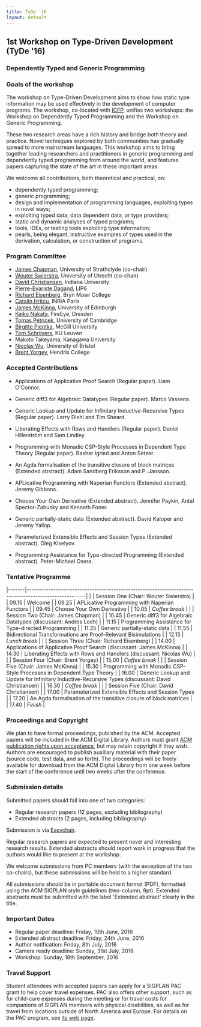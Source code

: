 ```yaml
---
title: TyDe '16
layout: default
---
```


## 1st Workshop on Type-Driven Development (TyDe '16)

### Dependently Typed and Generic Programming

### Goals of the workshop

The workshop on Type-Driven Development aims to show how static type
information may be used effectively in the development of computer
programs. The workshop, co-located with
[ICFP](http://www.icfpconference.org/icfp2016), unifies two workshops: the
Workshop on Dependently Typed Programming and the Workshop on Generic
Programming.

These two research areas have a rich history and bridge both theory and
practice. Novel techniques explored by both communities has gradually
spread to more mainstream languages. This workshop aims to bring
together leading researchers and practitioners in generic programming
and dependently typed programming from around the world, and features
papers capturing the state of the art in these important areas.

We welcome all contributions, both theoretical and practical, on:

  * dependently typed programming;
  * generic programming;
  * design and implementation of programming languages, exploiting
    types in novel ways;
  * exploiting typed data, data dependent data, or type providers;
  * static and dynamic analyses of typed programs;
  * tools, IDEs, or testing tools exploiting type information;
  * pearls, being elegant, instructive examples of types used in the
    derivation, calculation, or construction of programs.

### Program Committee

* [James Chapman](https://jmchapman.github.io), University of Strathclyde (co-chair)
* [Wouter Swierstra](http://www.staff.science.uu.nl/~swier004), University of Utrecht (co-chair)
* [David Christiansen](https://www.itu.dk/people/drc/), Indiana University 
* [Pierre-Evariste Dagand](https://pages.lip6.fr/Pierre-Evariste.Dagand/), LIP6
* [Richard Eisenberg](http://cs.brynmawr.edu/~rae), Bryn Mawr College
* [Catalin Hritcu](http://prosecco.gforge.inria.fr/personal/hritcu/), INRIA Paris
* [James McKinna](http://www.inf.ed.ac.uk/people/staff/James_McKinna.html), University of Edinburgh
* [Keiko Nakata](https://www.fireeye.com), FireEye, Dresden
* [Tomas Petricek](http://tomasp.net/), University of Cambridge
* [Birgitte Pientka](http://www.cs.mcgill.ca/~bpientka/), McGill University
* [Tom Schrijvers](https://people.cs.kuleuven.be/~tom.schrijvers/), KU Leuven
* Makoto Takeyama, Kanagawa University
* [Nicolas Wu](http://zenzike.com/), University of Bristol
* [Brent Yorgey](http://dept.cs.williams.edu/~byorgey/), Hendrix College

### Accepted Contributions

* Applications of Applicative Proof Search (Regular paper). Liam O'Connor.

* Generic diff3 for Algebraic Datatypes (Regular paper). Marco Vassena.

* Generic Lookup and Update for Infinitary Inductive-Recursive Types (Regular paper). Larry Diehl and Tim Sheard.

* Liberating Effects with Rows and Handlers (Regular paper). Daniel Hillerström and Sam Lindley.

* Programming with Monadic CSP-Style Processes in Dependent Type Theory (Regular paper). Bashar Igried and Anton Setzer.

* An Agda formalisation of the transitive closure of block matrices (Extended abstract). Adam Sandberg Eriksson and P. Jansson.

* APLicative Programming with Naperian Functors (Extended abstract). Jeremy Gibbons.

* Choose Your Own Derivative (Extended abstract). Jennifer Paykin, Antal Spector-Zabusky and Kenneth Foner.

* Generic partially-static data (Extended abstract). David Kaloper and Jeremy Yallop.

* Parameterized Extensible Effects and Session Types (Extended abstract). Oleg Kiselyov.

* Programming Assistance for Type-directed Programming (Extended abstract). Peter-Michael Osera.

### Tentative Programme

|-------|------------------------------------------------------------------------------------------------------|
|       | Session One (Chair: Wouter Swierstra)                                                                |
| 09.15 | Welcome                                                                                              |
| 09.25 | APLicative Programming with Naperian Functors                                                        |
| 09.45 | Choose Your Own Derivative                                                                           |
| 10.05 | *Coffee break*                                                                                       |
|       | Session Two (Chair: James Chapman)                                                                   |
| 10.45 | Generic diff3 for Algebraic Datatypes (discussant: Andres Loeh)                                      |
| 11.15 | Programming Assistance for Type-directed Programming                                                 |
| 11.35 | Generic partially-static data                                                                        |
| 11.55 | Bidirectional Transformations are Proof-Relevant Bisimulations                                       |
| 12.15 | *Lunch break*                                                                                        |
|       | Session Three (Chair: Richard Eisenberg)                                                             |
| 14.00 | Applications of Applicative Proof Search (discussant: James McKinna)                                 |
| 14.30 | Liberating Effects with Rows and Handlers (discussant: Nicolas Wu)                                   |
|       | Session Four (Chair: Brent Yorgey)                                                                   |
| 15.00 | *Coffee break*                                                                                       |
|       | Session Five (Chair: James McKinna)                                                                  |
| 15.30 | Programming with Monadic CSP-Style Processes in Dependent Type Theory                                |
| 16.00 | Generic Lookup and Update for Infinitary Inductive-Recursive Types (discussant: David Christiansen)  |
| 16.30 | *Coffee break*                                                                                       |
|       | Session Five (Chair: David Christiansen)                                                             |
| 17.00 | Parameterized Extensible Effects and Session Types                                                   |
| 17.20 | An Agda formalisation of the transitive closure of block matrices                                    |
| 17.40 | *Finish*                                                                                             |

### Proceedings and Copyright

We plan to have formal proceedings, published by the ACM. Accepted
papers will be included in the ACM Digital Library. Authors must grant
[ACM publication rights upon
acceptance](http://authors.acm.org/main.html), but may retain
copyright if they wish. Authors are encouraged to publish auxiliary
material with their paper (source code, test data, and so forth). The
proceedings will be freely available for download from the ACM Digital
Library from one week before the start of the conference until two
weeks after the conference.

### Submission details

Submitted papers should fall into one of two categories:

  * Regular research papers (12 pages, excluding bibliography)
  * Extended abstracts (2 pages, including bibliography)

Submission is via
[Easychair](https://easychair.org/conferences/?conf=tyde16).

Regular research papers are expected to present novel and interesting
research results. Extended abstracts should report work in progress
that the authors would like to present at the workshop. 

We welcome submissions from PC members (with the exception of the two
co-chairs), but these submissions will be held to a higher standard.

All submissions should be in portable document format (PDF), formatted
using the ACM SIGPLAN style guidelines (two-column, 9pt).  Extended
abstracts must be submitted with the label 'Extended abstract' clearly
in the title.

### Important Dates

  * Regular paper deadline:     Friday, 10th June, 2016 
  * Extended abstract deadline: Friday, 24th June, 2016
  * Author notification:        Friday, 8th July, 2016
  * Camera ready deadline:      Sunday, 31st July, 2016
  * Workshop:                   Sunday, 18th September, 2016

### Travel Support

Student attendees with accepted papers can apply for a SIGPLAN PAC grant
to help cover travel expenses. PAC also offers other support, such as
for child-care expenses during the meeting or for travel costs for
companions of SIGPLAN members with physical disabilities, as well as for
travel from locations outside of North America and Europe. For details
on the PAC program, see [its web page](http://www.sigplan.org/PAC.htm).


